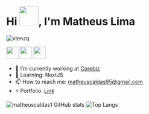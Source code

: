 # Hi <img src="https://media.giphy.com/media/hvRJCLFzcasrR4ia7z/giphy.gif" width="50px"></a>, I'm Matheus Lima

<p align="left"> <img src="https://komarev.com/ghpvc/?username=verossim&label=Profile%20views&color=0e75b6&style=flat" alt="xtenzq" /> </p

<a href="https://twitter.com/matheuslc_" target="blank"><img height="32" width="32" src="https://unpkg.com/simple-icons@v5/icons/twitter.svg" /></a>
<a href="https://linkedin.com/in/matheus-c-lima" target="blank"><img height="32" width="32" src="https://unpkg.com/simple-icons@v5/icons/linkedin.svg" /></a>
<a href="https://instagram.com/matheuslc_" target="blank"><img height="32" width="32" src="https://unpkg.com/simple-icons@v5/icons/instagram.svg" /></a>

- 🔭 I’m currently working at [Corebiz](https://www.corebiz.ag/)
- 🌱 Learning: NextJS
- 📫 How to reach me: matheuscaldas95@gmail.com
- ⚡ Portfolio: [Link](https://matheus-c-lima.vercel.app)


![matheuscaldas1 GitHub stats](https://github-readme-stats.vercel.app/api?username=matheuscaldas1&show_icons=true&theme=transparent)
![Top Langs](https://github-readme-stats.vercel.app/api/top-langs/?username=matheuscaldas1&layout=compact&theme=transparent)
